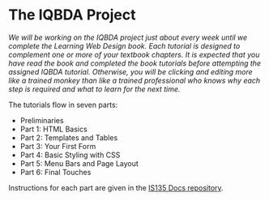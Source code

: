 # The IQBDA Project
*We will be working on the IQBDA project just about every week until we complete the Learning Web Design book. Each tutorial is designed to complement one or more of your textbook chapters. It is expected that you have read the book and completed the book tutorials before attempting the assigned IQBDA tutorial. Otherwise, you will be clicking and editing more like a trained monkey than like a trained professional who knows why each step is required and what to learn for the next time.*

The tutorials flow in seven parts:
* Preliminaries
* Part 1: HTML Basics
* Part 2: Templates and Tables
* Part 3: Your First Form
* Part 4: Basic Styling with CSS
* Part 5: Menu Bars and Page Layout
* Part 6: Final Touches

Instructions for each part are given in the [IS135 Docs repository](https://github.com/christopherhuntley/is135-docs/blob/master/Tutorials.md).
